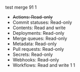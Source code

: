 test merge 91
1



- ~~Actions: Read-only~~
- Commit statuses: Read-only
- Contents: Read and write
- Deployments: Read-only
- Merge queues: Read-only
- Metadata: Read-only
- Pull requests: Read-only
- Secrets: Read-only
- Webhooks: Read-only
- Workflows: Read and write
1
1
